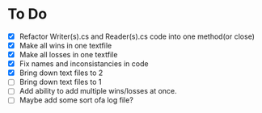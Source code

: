 # To Do
- [x] Refactor Writer(s).cs and Reader(s).cs code into one method(or close)
- [x] Make all wins in one textfile
- [x] Make all losses in one textfile
- [x] Fix names and inconsistancies in code
- [x] Bring down text files to 2
- [ ] Bring down text files to 1
- [ ] Add ability to add multiple wins/losses at once.
- [ ] Maybe add some sort ofa log file?